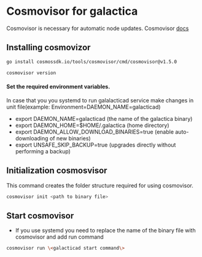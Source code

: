 # Cosmovisor for galactica

Cosmovisor is necessary for automatic node updates. Cosmovisor [docs](https://docs.cosmos.network/v0.50/build/tooling/cosmovisor)

## Installing cosmovizor

```bash
go install cosmossdk.io/tools/cosmovisor/cmd/cosmovisor@v1.5.0
```

```bash
cosmovisor version
```

#### Set the required environment variables.

In case that you you systemd to run galalacticad service make changes in unit file(example: Environment=DAEMON_NAME=galacticad)

* export DAEMON_NAME=galacticad (the name of the galactica binary)
* export DAEMON_HOME=$HOME/.galactica (home directory)
* export DAEMON_ALLOW_DOWNLOAD_BINARIES=true (enable auto-downloading of new binaries)
* export UNSAFE_SKIP_BACKUP=true (upgrades directly without performing a backup)

## Initialization cosmosvisor

This command creates the folder structure required for using cosmovisor.

```bash
cosmovisor init <path to binary file>
```

## Start cosmovisor

* If you use systemd you need to replace the name of the binary file with cosmovisor and add run command 

```bash
cosmovisor run \<galacticad start command\>
```

